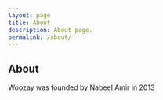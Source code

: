 ```yaml
---
layout: page
title: About
description: About page.
permalink: /about/
---
```


## About

Woozay was founded by Nabeel Amir in 2013